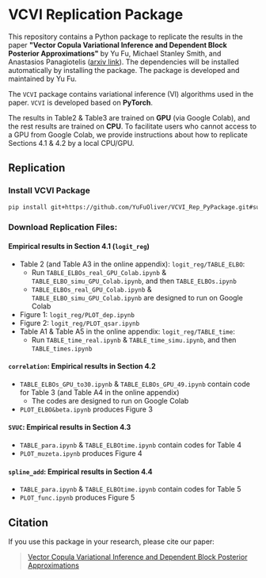 # VCVI Replication Package

This repository contains a Python package to replicate the results in the paper **"Vector Copula Variational Inference and Dependent Block Posterior Approximations"** by Yu Fu, Michael Stanley Smith, and Anastasios Panagiotelis ([arxiv link](https://arxiv.org/abs/2503.01072)). The dependencies will be installed automatically by installing the package. The package is developed and maintained by Yu Fu.

The `VCVI` package contains variational inference (VI) algorithms used in the paper. `VCVI` is developed based on **PyTorch**.

The results in Table2 & Table3 are trained on **GPU** (via Google Colab), and the rest results are trained on **CPU**. To facilitate users who cannot access to a GPU from Google Colab, we provide instructions about how to replicate Sections 4.1 & 4.2 by a local CPU/GPU.

## Replication
### Install VCVI Package

```bash
pip install git+https://github.com/YuFuOliver/VCVI_Rep_PyPackage.git#subdirectory=VCVI
```

### Download Replication Files:

#### Empirical results in Section 4.1 (`logit_reg`)
- Table 2 (and Table A3 in the online appendix): `logit_reg/TABLE_ELBO`:
  - Run `TABLE_ELBOs_real_GPU_Colab.ipynb` & `TABLE_ELBO_simu_GPU_Colab.ipynb`, and then `TABLE_ELBOs.ipynb`
  - `TABLE_ELBOs_real_GPU_Colab.ipynb` & `TABLE_ELBO_simu_GPU_Colab.ipynb` are designed to run on Google Colab
- Figure 1: `logit_reg/PLOT_dep.ipynb`
- Figure 2: `logit_reg/PLOT_qsar.ipynb`
- Table A1 & Table A5 in the online appendix: `logit_reg/TABLE_time`:
  - Run `TABLE_time_real.ipynb` & `TABLE_time_simu.ipynb`, and then `TABLE_times.ipynb`


#### `correlation`: Empirical results in Section 4.2
- `TABLE_ELBOs_GPU_to30.ipynb` & `TABLE_ELBOs_GPU_49.ipynb` contain code for Table 3 (and Table A4 in the online appendix)
  - The codes are designed to run on Google Colab
- `PLOT_ELBO&beta.ipynb` produces Figure 3

#### `SVUC`: Empirical results in Section 4.3
- `TABLE_para.ipynb` & `TABLE_ELBOtime.ipynb` contain codes for Table 4
- `PLOT_muzeta.ipynb` produces Figure 4

#### `spline_add`: Empirical results in Section 4.4
- `TABLE_para.ipynb` & `TABLE_ELBOtime.ipynb` contain codes for Table 5
- `PLOT_func.ipynb` produces Figure 5












<!-- ### GPU Support

GPU algorithms are available as a separate package `VCVI_GPU`. Install separately:

```bash
pip install git+https://github.com/YuFuOliver/VCVI_Rep_PyPackage.git#subdirectory=VCVI/GPU
```

> **Note:** GPU package allows flexible PyTorch versions for different CUDA setups. -->

<!-- ## Usage
The packages are highly user-friendly. However, the purpose of this readme is to introduce how to replicate the paper but not to explain how to use the packages.

The packages support user-defined posterior distributions or any model written in **Stan**.

Training is as simple as:
```python
# mean field variational inference
from VCVI import MFVI

mf = MFVI(optimizer='Adam', sampling=False,
          stan_model=None, log_post=log_post)
          
ELBO_mf = mf.train(num_iter=40000)
``` -->



## Citation
If you use this package in your research, please cite our paper:  
> [Vector Copula Variational Inference and Dependent Block Posterior Approximations](https://arxiv.org/abs/2503.01072)
